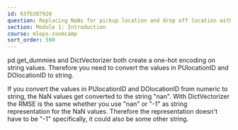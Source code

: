 ```yaml
---
id: 63fb307920
question: Replacing NaNs for pickup location and drop off location with -1 for One-Hot Encoding
section: Module 1: Introduction
course: mlops-zoomcamp
sort_order: 590
---
```


pd.get_dummies and DictVectorizer both create a one-hot encoding on string values. Therefore you need to convert the values in PUlocationID and DOlocationID to string.

If you convert the values in PUlocationID and DOlocationID from numeric to string, the NaN values get converted to the string "nan".  With DictVectorizer the RMSE is the same whether you use "nan" or "-1" as string representation for the NaN values. Therefore the representation doesn't have to be "-1" specifically, it could also be some other string.

